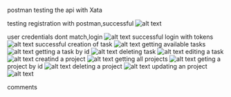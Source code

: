 postman testing the api with Xata

testing registration with postman,successful
![alt text](image.png)

user credentials dont match,login
![alt text](image-2.png)
successful login with tokens
![alt text](image-1.png)
successful creation of task
![alt text](image-3.png)
getting available tasks
![alt text](image-4.png)
getting a task by id
![alt text](image-6.png)
deleting task
![alt text](image-7.png)
editing a task
![alt text](image-8.png)
creatind a project
![alt text](image-10.png)
getting all projects
![alt text](image-9.png)
geting a project by id
![alt text](image-11.png)
deleting a project
![alt text](image-12.png)
updating an project
![alt text](image-13.png)

comments
